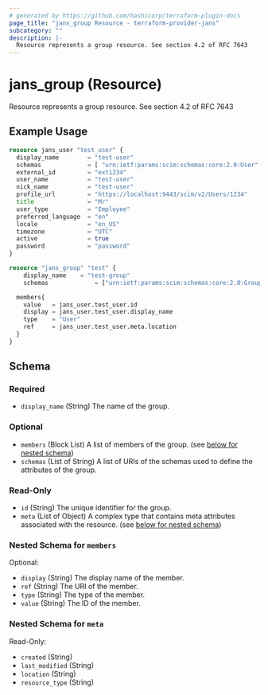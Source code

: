 ```yaml
---
# generated by https://github.com/hashicorp/terraform-plugin-docs
page_title: "jans_group Resource - terraform-provider-jans"
subcategory: ""
description: |-
  Resource represents a group resource. See section 4.2 of RFC 7643
---
```


# jans_group (Resource)

Resource represents a group resource. See section 4.2 of RFC 7643

## Example Usage

```terraform
resource jans_user "test_user" {
  display_name        = "test-user"
  schemas             = [ "urn:ietf:params:scim:schemas:core:2.0:User" ]
  external_id         = "ext1234"
  user_name           = "test-user"
  nick_name           = "test-user"
  profile_url         = "https://localhost:9443/scim/v2/Users/1234"
  title               = "Mr"
  user_type           = "Employee"
  preferred_language  = "en"
  locale              = "en_US"
  timezone            = "UTC"
  active              = true
  password            = "password"
}

resource "jans_group" "test" {
	display_name 	= "test-group"
	schemas 			= ["urn:ietf:params:scim:schemas:core:2.0:Group"]

  members{
    value   = jans_user.test_user.id
    display = jans_user.test_user.display_name
    type    = "User"
    ref     = jans_user.test_user.meta.location
  }
}
```

<!-- schema generated by tfplugindocs -->
## Schema

### Required

- `display_name` (String) The name of the group.

### Optional

- `members` (Block List) A list of members of the group. (see [below for nested schema](#nestedblock--members))
- `schemas` (List of String) A list of URIs of the schemas used to define the attributes of the group.

### Read-Only

- `id` (String) The unique identifier for the group.
- `meta` (List of Object) A complex type that contains meta attributes associated with the resource. (see [below for nested schema](#nestedatt--meta))

<a id="nestedblock--members"></a>
### Nested Schema for `members`

Optional:

- `display` (String) The display name of the member.
- `ref` (String) The URI of the member.
- `type` (String) The type of the member.
- `value` (String) The ID of the member.


<a id="nestedatt--meta"></a>
### Nested Schema for `meta`

Read-Only:

- `created` (String)
- `last_modified` (String)
- `location` (String)
- `resource_type` (String)


